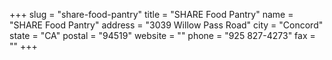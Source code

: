 +++
slug = "share-food-pantry"
title = "SHARE Food Pantry"
name = "SHARE Food Pantry"
address = "3039 Willow Pass Road"
city = "Concord"
state = "CA"
postal = "94519"
website = ""
phone = "925 827-4273"
fax = ""
+++
